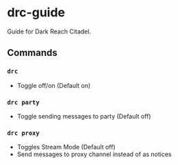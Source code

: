 # drc-guide
Guide for Dark Reach Citadel.

## Commands
### `drc`
- Toggle off/on (Default on)

### `drc party`
- Toggle sending messages to party (Default off)

### `drc proxy`
- Toggles Stream Mode (Default off)
- Send messages to proxy channel instead of as notices
